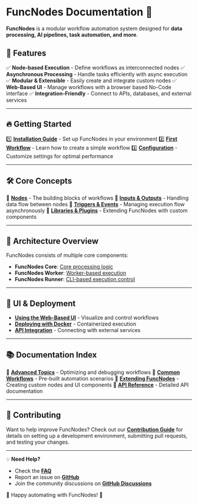 # FuncNodes Documentation 🚀

**FuncNodes** is a modular workflow automation system designed for **data processing, AI pipelines, task automation, and more**.

## 📌 Features
✅ **Node-based Execution** - Define workflows as interconnected nodes
✅ **Asynchronous Processing** - Handle tasks efficiently with async execution
✅ **Modular & Extensible** - Easily create and integrate custom nodes
✅ **Web-Based UI** - Manage workflows with a browser based No-Code interface
✅ **Integration-Friendly** - Connect to APIs, databases, and external services

---

## 🔥 Getting Started
1️⃣ **[Installation Guide](getting-started/installation.md)** - Set up FuncNodes in your environment
2️⃣ **[First Workflow](getting-started/first-workflow.md)** - Learn how to create a simple workflow
3️⃣ **[Configuration](getting-started/configuration.md)** - Customize settings for optimal performance

---

## 🛠 Core Concepts
📌 **[Nodes](core-concepts/nodes.md)** - The building blocks of workflows
📌 **[Inputs & Outputs](core-concepts/inputs-outputs.md)** - Handling data flow between nodes
📌 **[Triggers & Events](core-concepts/triggers-events.md)** - Managing execution flow asynchronously
📌 **[Libraries & Plugins](core-concepts/libraries-plugins.md)** - Extending FuncNodes with custom components

---

## 🚀 Architecture Overview
FuncNodes consists of multiple core components:
- **FuncNodes Core**: [Core processing logic](architecture/core-components.md)
- **FuncNodes Worker**: [Worker-based execution](architecture/worker-components.md)
- **FuncNodes Runner**: [CLI-based execution control](architecture/runner.md)

---

## 🎨 UI & Deployment
- **[Using the Web-Based UI](ui-guide/web-ui.md)** - Visualize and control workflows
- **[Deploying with Docker](deployment/docker.md)** - Containerized execution
- **[API Integration](deployment/api-integration.md)** - Connecting with external services

---

## 📚 Documentation Index
📖 **[Advanced Topics](advanced/custom-execution.md)** - Optimizing and debugging workflows
📖 **[Common Workflows](workflows/example-pipelines.md)** - Pre-built automation scenarios
📖 **[Extending FuncNodes](extending/writing-plugins.md)** - Creating custom nodes and UI components
📖 **[API Reference](api/core.md)** - Detailed API documentation

---

## 🙌 Contributing
Want to help improve FuncNodes? Check out our **[Contribution Guide](contributing/setup.md)** for details on setting up a development environment, submitting pull requests, and testing your changes.

---

💡 **Need Help?**
- Check the **[FAQ](faq/common-issues.md)**
- Report an issue on **[GitHub](https://github.com/Linkdlab/funcnodes/issues)**
- Join the community discussions on **[GitHub Discussions](https://github.com/Linkdlab/funcnodes/discussions)**

🚀 Happy automating with FuncNodes! 🎉
